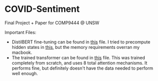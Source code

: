 # COVID-Sentiment
Final Project + Paper for COMP9444 @ UNSW

Important Files:
- DistilBERT fine-tuning can be found in [this](BERT.ipynb) file. I tried to precompute hidden states in [this](BERT_Precompute.ipynb), but the memory requirements overran my macbook.
- The trained transformer can be found in [this](Trained_Transformer.ipynb) file. This was trained completely from scratch, and uses 8 total attention mechanisms. It performs fine, but definitely doesn't have the data needed to perform well enough.
